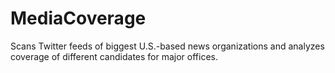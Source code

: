 # MediaCoverage
Scans Twitter feeds of biggest U.S.-based news organizations and analyzes coverage of different candidates for major offices.
